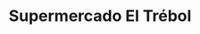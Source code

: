 ---
title: "Supermercado El Trébol"
url: /temuco/supermercado-el-trebol-avenida-barros-arana/
shop: Supermarkt
---